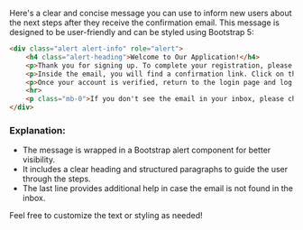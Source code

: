 Here's a clear and concise message you can use to inform new users about the next steps after they receive the confirmation email. This message is designed to be user-friendly and can be styled using Bootstrap 5:

```html
<div class="alert alert-info" role="alert">
    <h4 class="alert-heading">Welcome to Our Application!</h4>
    <p>Thank you for signing up. To complete your registration, please check your email inbox for a confirmation email.</p>
    <p>Inside the email, you will find a confirmation link. Click on this link to verify your account.</p>
    <p>Once your account is verified, return to the login page and log in using your email and password.</p>
    <hr>
    <p class="mb-0">If you don't see the email in your inbox, please check your spam or junk folder.</p>
</div>
```

### Explanation:
- The message is wrapped in a Bootstrap alert component for better visibility.
- It includes a clear heading and structured paragraphs to guide the user through the steps.
- The last line provides additional help in case the email is not found in the inbox. 

Feel free to customize the text or styling as needed!